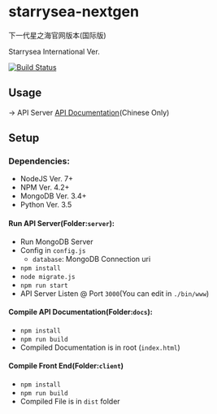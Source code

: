 # starrysea-nextgen
下一代星之海官网版本(国际版)

Starrysea International Ver.

[![Build Status](https://travis-ci.org/ssysm/starrysea-nextgen.svg?branch=master)](https://travis-ci.org/ssysm/starrysea-nextgen)


## Usage

-> API Server [API Documentation](https://starseaproject.github.io/starrysea-international/#starrysea-international-api)(Chinese Only)

## Setup

### Dependencies:
  - NodeJS Ver. 7+
  - NPM Ver. 4.2+
  - MongoDB Ver. 3.4+
  - Python Ver. 3.5

#### Run API Server(Folder:`server`):
- Run MongoDB Server
- Config in `config.js`
   - `database`: MongoDB Connection uri
- `npm install`
- `node migrate.js`
- `npm run start`
- API Server Listen @ Port `3000`(You can edit in `./bin/www`)

#### Compile API Documentation(Folder:`docs`):
- `npm install`
- `npm run build`
- Compiled Documentation is in root (`index.html`)

#### Compile Front End(Folder:`client`)
 - `npm install`
 - `npm run build`
 - Compiled File is in `dist` folder
 
